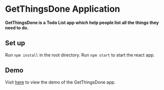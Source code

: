 # GetThingsDone Application

**GetThingsDone is a Todo List app which help people list all the things they need to do.**

## Set up
Run `npm install` in the root directory.
Run `npm start` to start the react app.

## Demo 
Visit [here](https://polar-sands-57670.herokuapp.com/) to view the demo of the GetThingsDone app.

